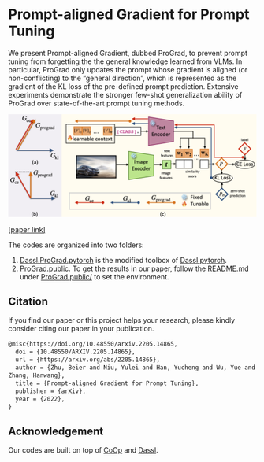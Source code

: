 # Prompt-aligned Gradient for Prompt Tuning

We present Prompt-aligned Gradient, dubbed ProGrad, to prevent prompt tuning from forgetting the the general knowledge learned from VLMs. In particular, ProGrad only updates the prompt whose gradient is aligned (or non-conflicting) to the “general direction”, which is represented as the gradient of the KL loss of the pre-defined prompt prediction. Extensive experiments demonstrate the stronger few-shot generalization ability of ProGrad over state-of-the-art prompt tuning methods. 

![image](ProGrad.public/Pipeline.png)

[[paper link]](https://doi.org/10.48550/arxiv.2205.14865)

The codes are organized into two folders:

1. [Dassl.ProGrad.pytorch](Dassl.ProGrad.pytorch/) is the modified toolbox of [Dassl.pytorch](https://github.com/KaiyangZhou/Dassl.pytorch).
2. [ProGrad.public](ProGrad.public/). To get the results in our paper, follow the [README.md](ProGrad.public/README.md) under [ProGrad.public/](ProGrad.public/) to set the environment.

## Citation

If you find our paper or this project helps your research, please kindly consider citing our paper in your publication.

```
@misc{https://doi.org/10.48550/arxiv.2205.14865,
  doi = {10.48550/ARXIV.2205.14865},
  url = {https://arxiv.org/abs/2205.14865},
  author = {Zhu, Beier and Niu, Yulei and Han, Yucheng and Wu, Yue and Zhang, Hanwang},
  title = {Prompt-aligned Gradient for Prompt Tuning},
  publisher = {arXiv},
  year = {2022},
}

```

## Acknowledgement
Our codes are built on top of [CoOp](https://github.com/KaiyangZhou/CoOp) and [Dassl](https://github.com/KaiyangZhou/Dassl.pytorch).
